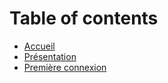 # Table of contents

* [Accueil](README.md)
* [Présentation](premiere-connexion.md)
* [Première connexion](connexion.md)

